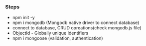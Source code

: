 ### Steps

- npm init -y
- npm i mongodb (Mongodb native driver to connect database)
- connect to database, CRUD opreations(check mongodb.js file)
- ObjectId - Globally unique Identifiers
- npm i mongoose (validation, authentication)